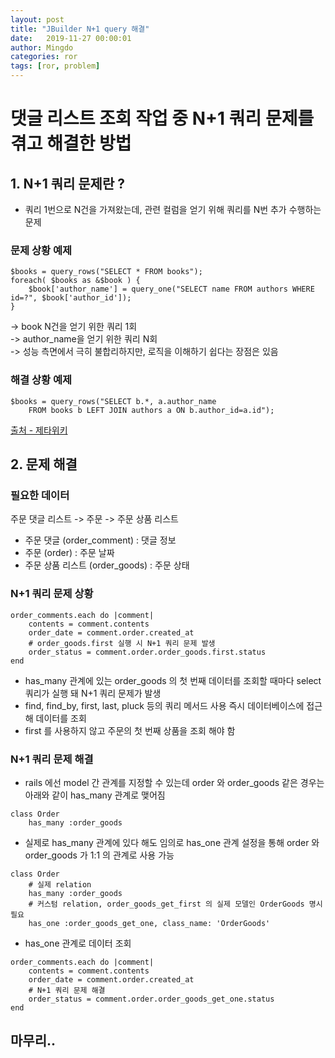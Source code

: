 ```yaml
---
layout: post  
title: "JBuilder N+1 query 해결"  
date:   2019-11-27 00:00:01  
author: Mingdo  
categories: ror    
tags: [ror, problem]
---
```


# 댓글 리스트 조회 작업 중 N+1 쿼리 문제를 겪고 해결한 방법

## 1. N+1 쿼리 문제란 ?
- 쿼리 1번으로 N건을 가져왔는데, 관련 컬럼을 얻기 위해 쿼리를 N번 추가 수행하는 문제

### 문제 상황 예제
```
$books = query_rows("SELECT * FROM books");
foreach( $books as &$book ) {
    $book['author_name'] = query_one("SELECT name FROM authors WHERE id=?", $book['author_id']); 
}
```
-> book N건을 얻기 위한 쿼리 1회  
-> author_name을 얻기 위한 쿼리 N회  
-> 성능 측면에서 극히 불합리하지만, 로직을 이해하기 쉽다는 장점은 있음  

### 해결 상황 예제
```
$books = query_rows("SELECT b.*, a.author_name
    FROM books b LEFT JOIN authors a ON b.author_id=a.id");
```

[출처 - 제타위키](https://zetawiki.com/wiki/N%2B1_%EC%BF%BC%EB%A6%AC_%EB%AC%B8%EC%A0%9C)

## 2. 문제 해결

### 필요한 데이터
주문 댓글 리스트 -> 주문 -> 주문 상품 리스트  
- 주문 댓글 (order_comment) : 댓글 정보
- 주문 (order) : 주문 날짜
- 주문 상품 리스트 (order_goods) : 주문 상태

### N+1 쿼리 문제 상황
```
order_comments.each do |comment|
    contents = comment.contents
    order_date = comment.order.created_at
    # order_goods.first 실행 시 N+1 쿼리 문제 발생
    order_status = comment.order.order_goods.first.status
end
```

- has_many 관계에 있는 order_goods 의 첫 번째 데이터를 조회할 때마다 select 쿼리가 실행 돼 N+1 쿼리 문제가 발생
- find, find_by, first, last, pluck 등의 쿼리 메서드 사용 즉시 데이터베이스에 접근해 데이터를 조회
- first 를 사용하지 않고 주문의 첫 번째 상품을 조회 해야 함

### N+1 쿼리 문제 해결
- rails 에선 model 간 관계를 지정할 수 있는데 order 와 order_goods 같은 경우는 아래와 같이 has_many 관계로 맺어짐  
```
class Order
    has_many :order_goods
```  
- 실제로 has_many 관계에 있다 해도 임의로 has_one 관계 설정을 통해 order 와 order_goods 가 1:1 의 관계로 사용 가능  
```
class Order
    # 실제 relation
    has_many :order_goods
    # 커스텀 relation, order_goods_get_first 의 실제 모델인 OrderGoods 명시 필요
    has_one :order_goods_get_one, class_name: 'OrderGoods'
```  
- has_one 관계로 데이터 조회
```
order_comments.each do |comment|
    contents = comment.contents
    order_date = comment.order.created_at
    # N+1 쿼리 문제 해결
    order_status = comment.order.order_goods_get_one.status
end
```

## 마무리..

 
